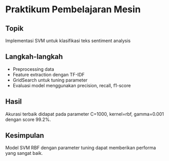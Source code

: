 # Praktikum Pembelajaran Mesin

## Topik  
Implementasi SVM untuk klasifikasi teks sentiment analysis

## Langkah-langkah  
- Preprocessing data  
- Feature extraction dengan TF-IDF  
- GridSearch untuk tuning parameter  
- Evaluasi model menggunakan precision, recall, f1-score  

## Hasil  
Akurasi terbaik didapat pada parameter C=1000, kernel=rbf, gamma=0.001 dengan score 99.2%.

## Kesimpulan  
Model SVM RBF dengan parameter tuning dapat memberikan performa yang sangat baik.
